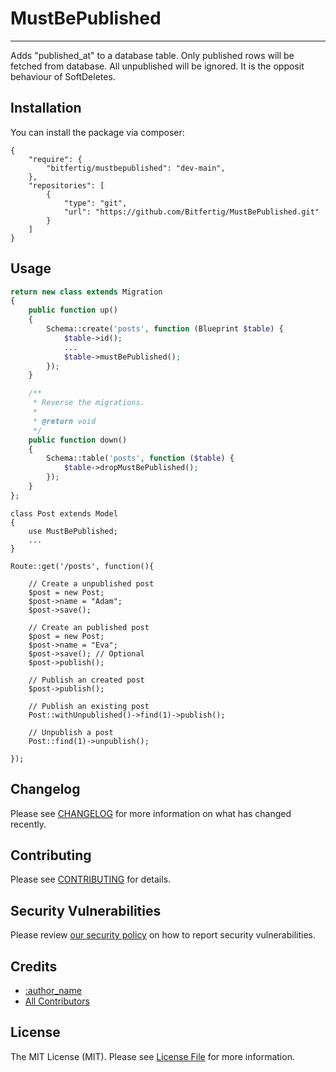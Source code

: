 # MustBePublished

<!--
[![Latest Version on Packagist](https://img.shields.io/packagist/v/:vendor_slug/:package_slug.svg?style=flat-square)](https://packagist.org/packages/:vendor_slug/:package_slug)
[![GitHub Tests Action Status](https://img.shields.io/github/workflow/status/:vendor_slug/:package_slug/run-tests?label=tests)](https://github.com/:vendor_slug/:package_slug/actions?query=workflow%3Arun-tests+branch%3Amain)
[![GitHub Code Style Action Status](https://img.shields.io/github/workflow/status/:vendor_slug/:package_slug/Check%20&%20fix%20styling?label=code%20style)](https://github.com/:vendor_slug/:package_slug/actions?query=workflow%3A"Check+%26+fix+styling"+branch%3Amain)
[![Total Downloads](https://img.shields.io/packagist/dt/:vendor_slug/:package_slug.svg?style=flat-square)](https://packagist.org/packages/:vendor_slug/:package_slug)
-->

---

Adds "published_at" to a database table. Only published rows will be fetched from database. All unpublished will be ignored. It is the opposit behaviour of SoftDeletes.


## Installation

You can install the package via composer:

<!--
```bash
composer require :vendor_slug/:package_slug
```
-->

```
{
    "require": {
        "bitfertig/mustbepublished": "dev-main",
    },
    "repositories": [
        {
            "type": "git",
            "url": "https://github.com/Bitfertig/MustBePublished.git"
        }
    ]
}

```

<!--
You can publish the config file with:
```bash
php artisan vendor:publish --provider="VendorName\Skeleton\SkeletonServiceProvider" --tag=":package_slug-config"
```

This is the contents of the published config file:

```php
return [
];
```
-->

## Usage

```php
return new class extends Migration
{
    public function up()
    {
        Schema::create('posts', function (Blueprint $table) {
            $table->id();
            ...
            $table->mustBePublished();
        });
    }

    /**
     * Reverse the migrations.
     *
     * @return void
     */
    public function down()
    {
        Schema::table('posts', function ($table) {
            $table->dropMustBePublished();
        });
    }
};
```

```
class Post extends Model
{
    use MustBePublished;
    ...
}
```

```
Route::get('/posts', function(){

    // Create a unpublished post
    $post = new Post;
    $post->name = "Adam";
    $post->save();
    
    // Create an published post
    $post = new Post;
    $post->name = "Eva";
    $post->save(); // Optional
    $post->publish();
    
    // Publish an created post
    $post->publish();

    // Publish an existing post
    Post::withUnpublished()->find(1)->publish();
    
    // Unpublish a post
    Post::find(1)->unpublish();

});
```

<!--
## Testing

```bash
composer test
```
-->

## Changelog

Please see [CHANGELOG](CHANGELOG.md) for more information on what has changed recently.

## Contributing

Please see [CONTRIBUTING](.github/CONTRIBUTING.md) for details.

## Security Vulnerabilities

Please review [our security policy](../../security/policy) on how to report security vulnerabilities.

## Credits

- [:author_name](https://github.com/:author_username)
- [All Contributors](../../contributors)

## License

The MIT License (MIT). Please see [License File](LICENSE.md) for more information.
